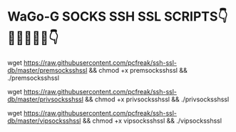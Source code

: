 # WaGo-G SOCKS SSH SSL SCRIPTS👇💪🔥🔥🔥🔥👇


wget https://raw.githubusercontent.com/pcfreak/ssh-ssl-db/master/premsocksshssl && chmod +x premsocksshssl && ./premsocksshssl


wget https://raw.githubusercontent.com/pcfreak/ssh-ssl-db/master/privsocksshssl && chmod +x privsocksshssl && ./privsocksshssl


wget https://raw.githubusercontent.com/pcfreak/ssh-ssl-db/master/vipsocksshssl && chmod +x vipsocksshssl && ./vipsocksshssl
